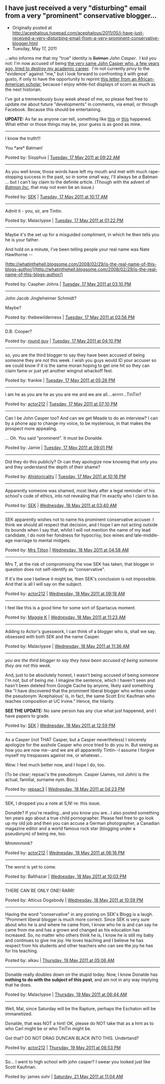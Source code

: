 ## I have just received a very "disturbing" email from a very "prominent" conservative blogger...

 * Originally posted at http://acephalous.typepad.com/acephalous/2011/05/i-have-just-received-a-very-disturbing-email-from-a-very-prominent-conservative-blogger.html
 * Tuesday, May 17, 2011

...who informs me that my "true" identity is <strike>Batman</strike> _John Casper_.  I kid you not: I'm now accused of being [the very same John Casper who, a few years ago, tried to destroy my academic career](http://acephalous.typepad.com/acephalous/2007/06/update_on_the_s.html).  I'm not currently privy to the "evidence" against "me," but I look forward to confronting it with great gusto, if only to have the opportunity to reprint [this letter from an African-American scholar](http://acephalous.typepad.com/acephalous/2007/06/update_africana.html), because I enjoy white-hot displays of scorn as much as the next historian.

I've got a tremendously busy week ahead of me, so please feel free to update me about future "developments" in comments, via email, or through Facebook. Because this should be entertaining.  

**UPDATE:** As far as anyone can tell, something like [this](http://www.lawyersgunsmoneyblog.com/2011/05/this-is-how-jews-work-we-say-i-am-who-i-am-and-we-mean-it/comment-page-1#comment-119810) or [this](http://www.lawyersgunsmoneyblog.com/2011/05/this-is-how-jews-work-we-say-i-am-who-i-am-and-we-mean-it/comment-page-1#comment-120211) happened. What either or those things may be, your guess is as good as mine.

* * *

I know the truth!!! 

You \*are\* Batman!

Posted by: Sisyphus | [Tuesday, 17 May 2011 at 09:22 AM](http://acephalous.typepad.com/acephalous/2011/05/i-have-just-received-a-very-disturbing-email-from-a-very-prominent-conservative-blogger.html?cid=6a00d8341c2df453ef01538e8a05ed970b#comment-6a00d8341c2df453ef01538e8a05ed970b)

* * *

As you well know, those words have left my mouth and met with much rape-stopping success in the past, so in some small way, I'll always be _a_ Batman ... but I can't lay claim to the definite article.  (Though with the advent of [_Batman Inc_](http://en.wikipedia.org/wiki/Batman_Incorporated), that may not even be an issue.)

Posted by: [SEK](http://acephalous.typepad.com) | [Tuesday, 17 May 2011 at 10:17 AM](http://acephalous.typepad.com/acephalous/2011/05/i-have-just-received-a-very-disturbing-email-from-a-very-prominent-conservative-blogger.html?cid=6a00d8341c2df453ef0154325d2251970c#comment-6a00d8341c2df453ef0154325d2251970c)

* * *

Admit it - you, sir, are Tintin.

Posted by: Malaclypse | [Tuesday, 17 May 2011 at 01:22 PM](http://acephalous.typepad.com/acephalous/2011/05/i-have-just-received-a-very-disturbing-email-from-a-very-prominent-conservative-blogger.html?cid=6a00d8341c2df453ef0154325dceb6970c#comment-6a00d8341c2df453ef0154325dceb6970c)

* * *

Maybe it's the set up for a misguided compliment, in which he then tells you he is your father.

And hold on a minute, I've been telling people your real name was Nate Hawthorne --   

[http://whatinthehell.blogsome.com/2008/02/29/is-the-real-name-of-this-blogs-author/](http://whatinthehell.blogsome.com/2008/02/29/is-the-real-name-of-this-blogs-author/)

Posted by: Caspher Johns | [Tuesday, 17 May 2011 at 03:10 PM](http://acephalous.typepad.com/acephalous/2011/05/i-have-just-received-a-very-disturbing-email-from-a-very-prominent-conservative-blogger.html?cid=6a00d8341c2df453ef01538e8b57b8970b#comment-6a00d8341c2df453ef01538e8b57b8970b)

* * *

John Jacob Jingleheimer Schmidt?  

Maybe?

Posted by: thebewilderness | [Tuesday, 17 May 2011 at 03:56 PM](http://acephalous.typepad.com/acephalous/2011/05/i-have-just-received-a-very-disturbing-email-from-a-very-prominent-conservative-blogger.html?cid=6a00d8341c2df453ef0154325e61ed970c#comment-6a00d8341c2df453ef0154325e61ed970c)

* * *

D.B. Cooper?

Posted by: [round guy](http://banana-slug.blogspot.com) | [Tuesday, 17 May 2011 at 04:10 PM](http://acephalous.typepad.com/acephalous/2011/05/i-have-just-received-a-very-disturbing-email-from-a-very-prominent-conservative-blogger.html?cid=6a00d8341c2df453ef0154325e71c7970c#comment-6a00d8341c2df453ef0154325e71c7970c)

* * *

so, you are the third blogger to say they have been accused of being someone they are not this week. I wish you guys would ID your accuser so we could know if it is the same moran hoping to get one hit so they can claim fame or just yet another wingnut whackoff fest.

Posted by: frankie | [Tuesday, 17 May 2011 at 05:26 PM](http://acephalous.typepad.com/acephalous/2011/05/i-have-just-received-a-very-disturbing-email-from-a-very-prominent-conservative-blogger.html?cid=6a00d8341c2df453ef014e887f5a82970d#comment-6a00d8341c2df453ef014e887f5a82970d)

* * *

I am he as you are he as you are me and we are all....errrrr...TinTin?

Posted by: [actor212](http://simplyleftbehind.blogspot.com) | [Tuesday, 17 May 2011 at 07:10 PM](http://acephalous.typepad.com/acephalous/2011/05/i-have-just-received-a-very-disturbing-email-from-a-very-prominent-conservative-blogger.html?cid=6a00d8341c2df453ef014e887fb284970d#comment-6a00d8341c2df453ef014e887fb284970d)

* * *

Can I be John Casper too? And can we get Meade to do an interview? I can by a phone app to change my voice, to be mysterious, in that makes the prospect more appealing. 

... Oh. You said "prominent". It must be Donalde.

Posted by: Jamie | [Tuesday, 17 May 2011 at 09:01 PM](http://acephalous.typepad.com/acephalous/2011/05/i-have-just-received-a-very-disturbing-email-from-a-very-prominent-conservative-blogger.html?cid=6a00d8341c2df453ef014e888013a6970d#comment-6a00d8341c2df453ef014e888013a6970d)

* * *

Did they do this publicly? Or can they apologize now knowing that only you and they understand the depth of their shame?

Posted by: [Ahistoricality](http://ahistoricality.blogspot.com) | [Tuesday, 17 May 2011 at 10:16 PM](http://acephalous.typepad.com/acephalous/2011/05/i-have-just-received-a-very-disturbing-email-from-a-very-prominent-conservative-blogger.html?cid=6a00d8341c2df453ef014e88805a58970d#comment-6a00d8341c2df453ef014e88805a58970d)

* * *

Apparently someone was shamed, most likely after a legal reminder of his school's code of ethics, into not revealing that I'm exactly who I claim to be.

Posted by: [SEK](http://acephalous.typepad.com/) | [Wednesday, 18 May 2011 at 03:40 AM](http://acephalous.typepad.com/acephalous/2011/05/i-have-just-received-a-very-disturbing-email-from-a-very-prominent-conservative-blogger.html?cid=6a00d8341c2df453ef01538e8df810970b#comment-6a00d8341c2df453ef01538e8df810970b)

* * *

SEK apparently wishes not to name his prominent conservative accuser. I think we should all respect that decision, and I hope I am not acting outside its bounds when I say that, whilst I will not mention the name of my lead candidate, I do note her fondness for hypocrisy, box wines and late-middle-age marriage to mental midgets.  

Posted by: [Mrs Tilton](http://profile.typepad.com/mrstilton) | [Wednesday, 18 May 2011 at 04:58 AM](http://acephalous.typepad.com/acephalous/2011/05/i-have-just-received-a-very-disturbing-email-from-a-very-prominent-conservative-blogger.html?cid=6a00d8341c2df453ef014e8881c431970d#comment-6a00d8341c2df453ef014e8881c431970d)

* * *

Mrs T, at the risk of compromising the vow SEK has taken, that blogger in question does not self-identify as "conservative".

If it's the one I believe it might be, then SEK's conclusion is not impossible. And that is all I will say on the subject.

Posted by: [actor212](http://simplyleftbehind.blogspot.com) | [Wednesday, 18 May 2011 at 09:18 AM](http://acephalous.typepad.com/acephalous/2011/05/i-have-just-received-a-very-disturbing-email-from-a-very-prominent-conservative-blogger.html?cid=6a00d8341c2df453ef015432623975970c#comment-6a00d8341c2df453ef015432623975970c)

* * *

I feel like this is a good time for some sort of Spartacus moment.

Posted by: [Maggie K](http://bliumchik.dreamwidth.com) | [Wednesday, 18 May 2011 at 11:23 AM](http://acephalous.typepad.com/acephalous/2011/05/i-have-just-received-a-very-disturbing-email-from-a-very-prominent-conservative-blogger.html?cid=6a00d8341c2df453ef014e888373bd970d#comment-6a00d8341c2df453ef014e888373bd970d)

* * *

Adding to Actor's guesswork, I can think of a blogger who is, shall we say, obsessed with both SEK and the name Casper.

Posted by: Malaclypse | [Wednesday, 18 May 2011 at 11:36 AM](http://acephalous.typepad.com/acephalous/2011/05/i-have-just-received-a-very-disturbing-email-from-a-very-prominent-conservative-blogger.html?cid=6a00d8341c2df453ef01538e900508970b#comment-6a00d8341c2df453ef01538e900508970b)

* * *

_you are the third blogger to say they have been accused of being someone they are not this week._ 

And, just to be absolutely honest, I wasn't being accused of being someone I'm _not_, but of being _me_.  I imagine the sentence, which I haven't seen and hasn't been deleted from Google Cache by anyone, likely said something like "I have discovered that the prominent liberal blogger who writes under the pseudonym 'Acephalous' is, in fact, the same Scott Eric Kaufman who teaches composition at UC Irvine."  Hence, the hilarity.

**SEE THE UPDATE:** No sane person has any clue what just happened, and I have papers to grade.

Posted by: [SEK](http://acephalous.typepad.com/) | [Wednesday, 18 May 2011 at 12:59 PM](http://acephalous.typepad.com/acephalous/2011/05/i-have-just-received-a-very-disturbing-email-from-a-very-prominent-conservative-blogger.html?cid=6a00d8341c2df453ef01538e905fe4970b#comment-6a00d8341c2df453ef01538e905fe4970b)

* * *

As a Casper (not THAT Casper, but a Casper nevertheless) I sincerely apologize for the asshole Casper who once tried to do you in. But seeing as how you are now me--and we are all apparently Tintin--I assume I forgive myself my trespasses against me, or whatever...

Wow. I feel much better now, and I hope I do, too.

(To be clear; repsac's the pseudonym. Casper (James, not John) is the actual, familial, surname nym. Boo.)

Posted by: [repsac3](http://americannihilistblog.blogspot.com) | [Wednesday, 18 May 2011 at 04:23 PM](http://acephalous.typepad.com/acephalous/2011/05/i-have-just-received-a-very-disturbing-email-from-a-very-prominent-conservative-blogger.html?cid=6a00d8341c2df453ef014e8884a5ea970d#comment-6a00d8341c2df453ef014e8884a5ea970d)

* * *

SEK, I dropped you a note at S,N! re: this issue.

Donalde? If you're reading...and you know you are...I also posted something ten years ago about a true child pornographer. Please feel free to go look up my old job and then you can accuse a German photographer, a Canadian magazine editor and a world famous rock star (blogging under a pseudonym) of being me, too. 

Mmmmmmk?

Posted by: [actor212](http://simplyleftbehind.blogspot.com) | [Wednesday, 18 May 2011 at 06:16 PM](http://acephalous.typepad.com/acephalous/2011/05/i-have-just-received-a-very-disturbing-email-from-a-very-prominent-conservative-blogger.html?cid=6a00d8341c2df453ef014e88850c0b970d#comment-6a00d8341c2df453ef014e88850c0b970d)

* * *

The worst is yet to come.

Posted by: Balthazar | [Wednesday, 18 May 2011 at 10:03 PM](http://acephalous.typepad.com/acephalous/2011/05/i-have-just-received-a-very-disturbing-email-from-a-very-prominent-conservative-blogger.html?cid=6a00d8341c2df453ef014e8885c44e970d#comment-6a00d8341c2df453ef014e8885c44e970d)

* * *

THERE CAN BE ONLY ONE! RARR!

Posted by: Atticus Dogsbody | [Wednesday, 18 May 2011 at 10:59 PM](http://acephalous.typepad.com/acephalous/2011/05/i-have-just-received-a-very-disturbing-email-from-a-very-prominent-conservative-blogger.html?cid=6a00d8341c2df453ef014e8885ee5b970d#comment-6a00d8341c2df453ef014e8885ee5b970d)

* * *

Having the word "conservative" in any posting on SEK's Blogg is a laugh. "Promnent liberal blogger is much more correct. Since SEK is very sure about who he is and where he came from, I know who he is and can say he came from me and has a grown and changed as his education has increased. So, no matter who others think he is, I know he is still my baby and continues to give me joy. He loves teaching and I believe he has respect from his students and other teachers who can see the joy he has for his teaching.

Posted by: alkau | [Thursday, 19 May 2011 at 05:06 AM](http://acephalous.typepad.com/acephalous/2011/05/i-have-just-received-a-very-disturbing-email-from-a-very-prominent-conservative-blogger.html?cid=6a00d8341c2df453ef01538e9398f7970b#comment-6a00d8341c2df453ef01538e9398f7970b)

* * *

Donalde really doubles down on the stupid today. Now, I know Donalde has **nothing to do with the subject of this post**, and am not in any way implying that he does.

Posted by: Malaclypse | [Thursday, 19 May 2011 at 06:44 AM](http://acephalous.typepad.com/acephalous/2011/05/i-have-just-received-a-very-disturbing-email-from-a-very-prominent-conservative-blogger.html?cid=6a00d8341c2df453ef01538e93ea67970b#comment-6a00d8341c2df453ef01538e93ea67970b)

* * *

Well, Mal, since Saturday will be the Rapture, perhaps the Eschaton will be immanetized.

Donalde, that was NOT a hint! OK, please do NOT take that as a hint as to who Carl might be or who TinTin might be.

Got that? DO NOT DRAG DUNCAN BLACK INTO THIS. Undertand?

Posted by: [actor212](http://simplyleftbehind.blogspot.com/) | [Thursday, 19 May 2011 at 08:53 PM](http://acephalous.typepad.com/acephalous/2011/05/i-have-just-received-a-very-disturbing-email-from-a-very-prominent-conservative-blogger.html?cid=6a00d8341c2df453ef01543269caba970c#comment-6a00d8341c2df453ef01543269caba970c)

* * *

So... I went to high school with john casper? I swear you looked just like Scott Kaufman.

Posted by: james suhr | [Saturday, 21 May 2011 at 11:04 AM](http://acephalous.typepad.com/acephalous/2011/05/i-have-just-received-a-very-disturbing-email-from-a-very-prominent-conservative-blogger.html?cid=6a00d8341c2df453ef0154327194c1970c#comment-6a00d8341c2df453ef0154327194c1970c)
 
